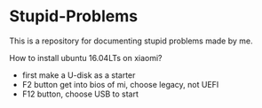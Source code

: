 # Stupid-Problems

This is a repository for documenting stupid problems made by me.

How to install ubuntu 16.04LTs on xiaomi?
* first make a U-disk as a starter
* F2 button get into bios of mi, choose legacy, not UEFI
* F12 button, choose USB to start
